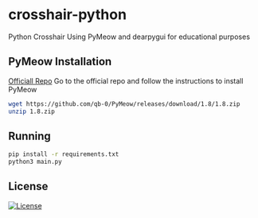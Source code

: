 # crosshair-python
Python Crosshair Using PyMeow and dearpygui for educational purposes

## PyMeow Installation
[Officiall Repo](https://github.com/qb-0/PyMeow)
Go to the official repo and follow the instructions to install PyMeow
```bash
wget https://github.com/qb-0/PyMeow/releases/download/1.8/1.8.zip
unzip 1.8.zip
```

## Running
```bash
pip install -r requirements.txt
python3 main.py
```

## License
[![License](https://img.shields.io/badge/License-BSD_3--Clause-blue.svg)](https://opensource.org/licenses/BSD-3-Clause)